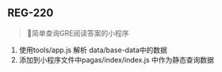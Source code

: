 ## REG-220

> 简单查询GRE阅读答案的小程序

1. 使用tools/app.js 解析 data/base-data中的数据
2. 添加到小程序文件中pagas/index/index.js 中作为静态查询数据